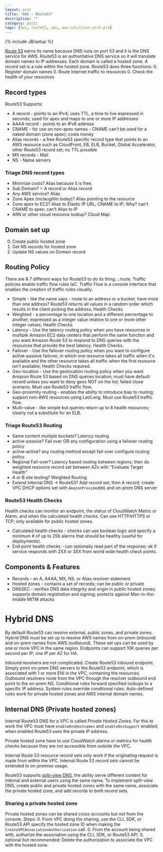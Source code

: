 ```yaml
---
layout: post
title: "AWS - Route53"
description: ""
category: posts
tags: [aws, route53, vpc, aws-solutions-arch-pro]
---
```

{% include JB/setup %}

[Route 53](https://aws.amazon.com/route53/) earns its name because DNS runs on port 53 and it is the DNS service for AWS. Route53 is an authoritative DNS service so it will translate domain names to IP addresses. Each domain is called a hosted zone. A record set is a rule within the hosted zone. Route53 does three functions:
0. Register domain names
0. Route Internet traffic to resources
0. Check the health of your resources 

## Record types
Route53 Supports:
- A record - points to an IPv4; uses TTL, a time to live expressed in seconds; used for apex and maps to one or more IP addresses
- AAAA record - points to an IPv6 address
- CNAME - for use on non-apex names - CNAME can't be used for a naked domain (zone apex); costs money 
- Alias records - a free Route53 specific record type that points to an AWS resource such as CloudFront, EB, ELB, Bucket, Global Accelerator, other Route53 record set; no TTL possible
- MX records - Mail
- NS - Name servers

### Triage DNS record types
- Minimize costs? Alias because it is free.
- Sub Domain? = A record or Alias record
- Any AWS service? Alias
- Zone Apex (mclaughlin.today)? Alias pointing to the resource
- Zone apex to EC2? Alias to Elastic IP URL; CNAME to IP; Why? can't CNAME to apex; can't Alias to IP
- ARN or other cloud resource lookup? Cloud Map

## Domain set up
0. Create public hosted zone
0. Get NS records for hosted zone
0. Update NS values on Domain record

## Routing Policy 
There are ~~5~~ 7 different ways for Route53 to do its thing....route. Traffic policies enable traffic flow rules IaC. Traffic Flow is a console interface that enables the creation of traffic rules visually.
* Simple - like the name says - route to an address or a bucket; have more than one address? Route53 returns all values in a random order which results in the client picking the address; Health Checks
* Weighted - a percentage to one location and a different percentage to another; expressed as a integer value relative to one or more other integer values; Health Checks
* Latency - Use the latency routing policy when you have resources in multiple Amazon EC2 data centers that perform the same function and you want Amazon Route 53 to respond to DNS queries with the resources that provide the best latency. Health Checks.
* Failover - Use the failover routing policy when you want to configure active-passive failover, in which one resource takes all traffic when it's available and the other resource takes all traffic when the first resource isn't available; Health Checks required.
* Geo-location - Use the geolocation routing policy when you want Amazon Route 53 based on DNS queries location; must have default record unless you want to deny geos NOT on the list; failed close scenario. Must use Route53 traffic flow.
* Geo-proximity routing - enables the ability to introduce bias to routing; support non-AWS resources using Lat/Long. Must use Route53 traffic flow.
* Multi-value - like simple but queries return up to 8 health resources; clearly not a substitute for an ELB.

### Triage Route53 Routing
- Same content multiple buckets? Latency routing
- active-passive? Fail over OR any configuration using a failover routing policy
- active-active? any routing method except fail-over configure routing policy.
- Regional Fail-over? Latency based routing between regions; then do weighted resource record set between AZs with "Evaluate Target Health"
- A or B site testing? Weighted Routing
- Extend Internal DNS -> Route53? Add record set; then A record; create VPC DHCP options set with `AmazonProvidedDNS` and on-prem DNS server

### Route53 Health Checks
Health checks can monitor an endpoint, the status of CloudWatch Metric or Alarm, and when the calculated health checks. Can use HTTP/HTTPS or TCP; only available for public hosted zones.
- Calculated health checks - checks can use boolean logic and specify a minimum # of up to 256 alarms that should be healthy (useful for deployments). 
- End point health checks - can optionally read part of the response; ok if service responds with 2XX or 3XX from world wide health check points.

## Components &amp; Features
- Records - an A, AAAA, MX, NS, or Alias resolver statement
- Hosted zones - contains a set of records; can be public or private
- DNSSEC - verifies DNS data integrity and origin in public hosted zones; supports domain registration and signing; protects against Man-in-the-middle MITM attacks

# Hybrid DNS
By default Route53 can resolve external, public zones, and private zones. Hybrid DNS must be set up to resolve AWS names from on-prem (inbound) and on-prem names from AWS (outbound). These set ups can be used by one or more VPC in the same region. Endpoints can support 10K queries per second per IP; one IP per AZ for HA.

Inbound resolvers are not complicated. Create Route53 inbound endpoint. Simply point on-prem DNS servers to the Route53 endpoint, which is associated with 1 or more ENI in the VPC, containing the resources. Outbound resolvers route from the VPC through the resolver outbound end point to the on-prem NS. Conditional rules forward specified lookups to a specific IP address. System rules override conditional rules. Auto-defined rules work for private hosted zones and AWS internal domain names.

## Internal DNS (Private hosted zones)
Internal Route53 DNS for a VPC is called _Private Hosted Zones_. For this to work the VPC must have `enableDnsHostnames` and `enableDnsSupport` enabled; when enabled Route53 uses the private IP address.

Private hosted zone have to use CloudWatch alarms or metrics for health checks because they are not accessible from outside the VPC.

Internal Route 53 resource record sets only work if the originating request is made from within the VPC. Internal Route 53 record sets cannot be extended to on-premise usage.

Route53 supports [split-view DNS](https://docs.aws.amazon.com/Route53/latest/DeveloperGuide/hosted-zone-private-considerations.html#hosted-zone-private-considerations-split-view-dns), the ability serve different content for internal and external users using the same name. To implement split-view DNS, create public and private hosted zones with the same name, associate the private hosted zone, and add records to both record sets. 

### Sharing a private hosted zone
Private hosted zones can be shared cross-accounts but *not* from the console. Steps:
0. From VPC doing the sharing, use the CLI, SDK, or Route53 API specify the hosted zone ID when making the `CreateVPCAssociationAuthorization` call.
0. From the account being shared with, authorize the association using the CLI, SDK, or Route53 API.
0. optional but recommended: Delete the authorization to associate the VPC with the hosted zone.
